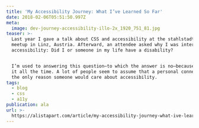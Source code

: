 ```yaml
---
title: 'My Accessibility Journey: What I’ve Learned So Far'
date: 2018-02-06T05:51:50.997Z
meta:
  image: dev-journey-accessibility-illo-2x_1920_751_81.jpg
teaser: >-
  Last year I gave a talk about CSS and accessibility at the stahlstadt.js
  meetup in Linz, Austria. Afterward, an attendee asked why I was interested in
  accessibility: Did I or someone in my life have a disability?


  I’m used to answering this question—to which the answer is no—because I get
  it all the time. A lot of people seem to assume that a personal connection is
  the only reason someone would care about accessibility.
tags:
  - blog
  - css
  - a11y
publication: ala
url: >-
  https://alistapart.com/article/my-accessibility-journey-what-ive-learned-so-far
---
```

